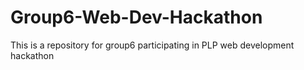 # Group6-Web-Dev-Hackathon
This is a repository for group6 participating in PLP web development hackathon
